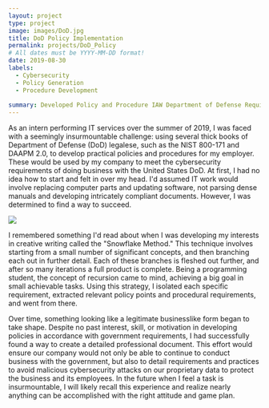 ```yaml
---
layout: project
type: project
image: images/DoD.jpg
title: DoD Policy Implementation
permalink: projects/DoD_Policy
# All dates must be YYYY-MM-DD format!
date: 2019-08-30
labels:
  - Cybersecurity
  - Policy Generation
  - Procedure Development
  
summary: Developed Policy and Procedure IAW Department of Defense Requirements 
---
```


As an intern performing IT services over the summer of 2019, I was faced with a seemingly insurmountable challenge: using several thick books of Department of Defense (DoD) legalese, such as the NIST 800-171 and DAAPM 2.0, to develop practical policies and procedures for my employer. These would be used by my company to meet the cybersecurity requirements of doing business with the United States DoD.  At first, I had no idea how to start and felt in over my head.  I'd assumed IT work would involve replacing computer parts and updating software, not parsing dense manuals and developing intricately compliant documents.  However, I was determined to find a way to succeed.

<img class="ui image" size="small" src="{{ site.baseurl }}/images/DoD.png">

I remembered something I'd read about when I was developing my interests in creative writing called the "Snowflake Method."  This technique involves starting from a small number of significant concepts, and then branching each out in further detail.  Each of these branches is fleshed out further, and after so many iterations a full product is complete.  Being a programming student, the concept of recursion came to mind, achieving a big goal in small achievable tasks.  Using this strategy, I isolated each specific requirement, extracted relevant policy points and procedural requirements, and went from there.

Over time, something looking like a legitimate businesslike form began to take shape.  Despite no past interest, skill, or motivation in developing policies in accordance with government requirements, I had successfully found a way to create a detailed professional document.  This effort would ensure our company would not only be able to continue to conduct business with the government, but also to detail requirements and practices to avoid malicious cybersecurity attacks on our proprietary data to protect the business and its employees.  In the future when I feel a task is insurmountable, I will likely recall this experience and realize nearly anything can be accomplished with the right attitude and game plan.
